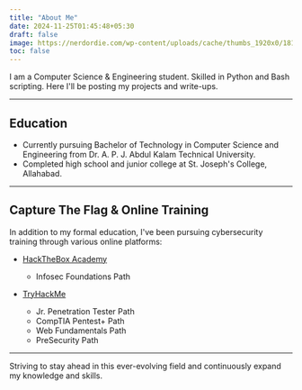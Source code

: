 ```yaml
---
title: "About Me"
date: 2024-11-25T01:45:48+05:30
draft: false
image: https://nerdordie.com/wp-content/uploads/cache/thumbs_1920x0/1812696_cybernetik_panel_thumbnail.webp
toc: false
---
```



I am a Computer Science & Engineering student. Skilled in Python and Bash scripting. Here I'll be posting my projects and write-ups.

---

## Education
- Currently pursuing Bachelor of Technology in Computer Science and Engineering from Dr. A. P. J. Abdul Kalam Technical University.
- Completed high school and junior college at St. Joseph's College, Allahabad.

---

## Capture The Flag & Online Training
In addition to my formal education, I've been pursuing cybersecurity training through various online platforms:


- [HackTheBox Academy](https://www.dropbox.com/scl/fi/oca7kq3wk8qgy6giw0f5d/HTB-Academy-Student-Transcript.pdf?rlkey=3lybebitmx6dj4lcp0r1n1bow&st=w3pyaekt&dl=0)
    - Infosec Foundations Path

- [TryHackMe](https://www.tryhackme.com/p/samad1)
    - Jr. Penetration Tester Path
    - CompTIA Pentest+ Path
    - Web Fundamentals Path
    - PreSecurity Path


---

Striving to stay ahead in this ever-evolving field and continuously expand my knowledge and skills.
